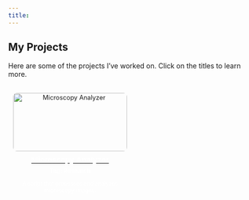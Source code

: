 ```yaml
---
title: 
---
```


## My Projects

<style>
  .project-container {
    display: grid;
    grid-template-columns: repeat(2, 1fr);
    gap: 20px;
    justify-items: center;
    padding: 10px;
    margin-top: 20px;
  }

  .project-block {
    width: 100%;
    text-align: center;
    font-size: 0.8rem;
  }

  .project-block img {
    width: 100%;
    max-height: 150px;
    object-fit: cover;
    border-radius: 8px;
  }

  .project-block h3,
  .project-block p,
  .project-block .tag {
    color: #ffffff;
  }

  .project-block h3 {
    font-size: 0.95rem;
    margin: 8px 0 4px;
  }

  .project-block .tag {
    font-size: 0.75rem;
    font-weight: bold;
  }

  .project-block p {
    font-size: 0.7rem;
    margin-top: 5px;
  }
</style>

Here are some of the projects I’ve worked on. Click on the titles to learn more.

<div class="project-container">

  <div class="project-block">
    <a href="https://example.com/microscopy-analyzer">
      <img src="/images/microscopy-image.jpg" alt="Microscopy Analyzer">
      <h3>Microscopy Analyzer</h3>
    </a>
    <p class="tag">Tag: Research</p>
    <p>A script that processes and analyzes microscopy images.</p>
  </div>


</div>
